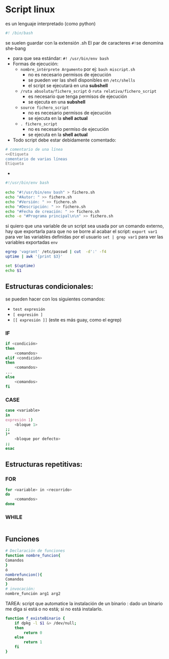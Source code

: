 # Script linux
es un lenguaje interpretado (como python)
```bash
#! /bin/bash

```
se suelen guardar con la extensión .sh
El par de caracteres `#!`se denomina she-bang
* para que sea estándar: `#! /usr/bin/env bash`
* Formas de ejecución:
	* `nombre_intérprete Argumento` por ej: `bash miscript.sh`
		* no es necesario permisos de ejecución
		* se pueden ver las shell disponibles en `/etc/shells`
		* el script se ejecutará en una **subshell**
	* `/ruta absoluta/fichero_script`  ó  `ruta relativa/fichero_script`
		* es necesario que tenga permisos de ejecución
		* se ejecuta en una **subshell**
	* `source fichero_script`
		* no es necesario permisos de ejecución
		* se ejecuta en la **shell actual**
	* `. fichero_script`
		* no es necesario permiso de ejecución
		* se ejecuta en la **shell actual**
* Todo script debe estar debidamente comentado:
```bash
# comentario de una línea
<<Etiqueta
comentario de varias líneas
Etiqueta
```

* 

```bash
#!/usr/bin/env bash
	
echo "#!/usr/bin/env bash" > fichero.sh
echo "#Autor: " >> fichero.sh
echo "#Versión: " >> fichero.sh
echo "#Descripción: " >> fichero.sh
echo "#Fecha de creación: " >> fichero.sh
echo -e "#Programa principal\n\n" >> fichero.sh
```

si quiero que una variable de un script sea usada por un comando externo, hay que exportarla para que no se borre al acabar el script: `export var1`
para ver las variables definidas por el usuario `set | grep var1`
para ver las variables exportadas `env`

```bash
egrep 'vagrant' /etc/passwd | cut  -d':' -f4
uptime | awk '{print $3}'

set $(uptime)
echo $1

```

## Estructuras condicionales:
se pueden hacer con los siguientes comandos:
* `test expresión`
* `[ expresión ]`
* `[[ expresión ]]` (este es más guay, como el egrep)
### IF
```bash
if <condición>
then
	<comandos>
elif <condición>
then
	<comandos>
...
else
	<comandos>
fi
```
### CASE
```bash
case <variable>
in
expresión 1)
	<bloque 1>
;;
)*
	<bloque por defecto>
;;
esac
```

## Estructuras repetitivas:
### FOR
```bash
for <variable> in <recorrido>
do
	<comandos>
done
```
### WHILE
```bash

```
## Funciones
```bash
# Declaración de funciones
function nombre_funcion{
Comandos
}
ó
nombrefuncion(){
Comandos
}
# invocación:
nombre_función arg1 arg2
```

TAREA: script que automatice la instalación de un binario :
dado un binario me diga si está o no está;
si no está instalarlo.
```bash
function f_existeBinario {
	if dpkg -l $1 &> /dev/null;
	then
		return 0
	else
		return 1
	fi
}

```